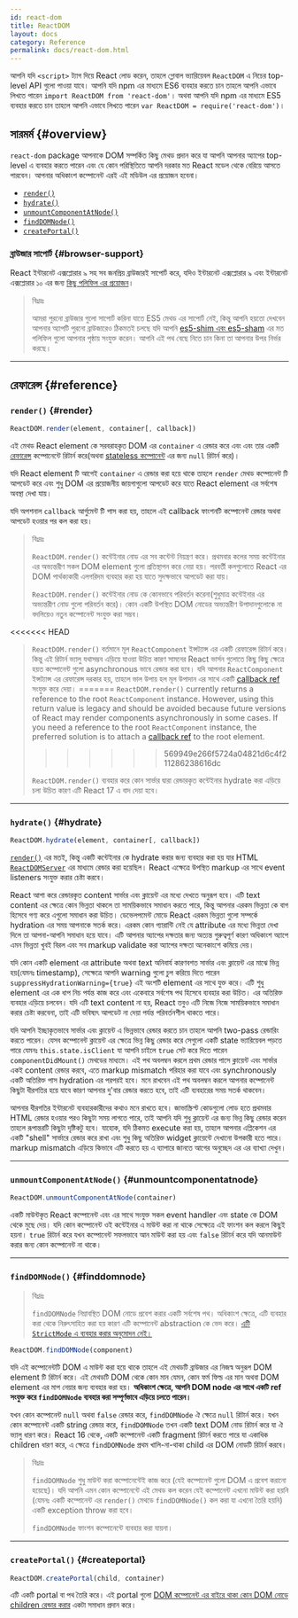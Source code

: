 ```yaml
---
id: react-dom
title: ReactDOM
layout: docs
category: Reference
permalink: docs/react-dom.html
---
```


আপনি যদি `<script>` ট্যাগ দিয়ে React লোড করেন, তাহলে গ্লোবাল ভ্যারিয়েবল `ReactDOM` এ নিচের top-level API গুলো পাওয়া যাবে। আপনি যদি npm এর মাধ্যমে ES6 ব্যবহার করতে চান তাহলে আপনি এভাবে লিখতে পারেন `import ReactDOM from 'react-dom'`। অথবা আপনি যদি npm এর মাধ্যমে ES5 ব্যবহার করতে চান তাহলে আপনি এভাবে লিখতে পারেন `var ReactDOM = require('react-dom')`।

## সারমর্ম {#overview}

`react-dom` package আপনাকে DOM সম্পর্কিত কিছু মেথড প্রদান করে যা আপনি আপনার অ্যাপের top-level এ ব্যবহার করতে পারেন এবং যে কোন পরিস্থিতিতে আপনি দরকার মত React মডেল থেকে বেরিয়ে আসতে পারবেন। আপনার অধিকাংশ কম্পোনেন্ট এরই এই মডিউল এর প্রয়োজন হবেনা।

- [`render()`](#render)
- [`hydrate()`](#hydrate)
- [`unmountComponentAtNode()`](#unmountcomponentatnode)
- [`findDOMNode()`](#finddomnode)
- [`createPortal()`](#createportal)

### ব্রাউজার সাপোর্ট {#browser-support}

React ইন্টারনেট এক্সপ্লোরার ৯ সহ সব জনপ্রিয় ব্রাউজারই সাপোর্ট করে, যদিও ইন্টারনেট এক্সপ্লোরার ৯ এবং ইন্টারনেট এক্সপ্লোরার ১০ এর জন্য [কিছু পলিফিল এর প্রয়োজন](/docs/javascript-environment-requirements.html)।

> বিঃদ্রঃ
>
> আমরা পুরনো ব্রাউজার গুলো সাপোর্ট করিনা যাতে ES5 মেথড এর সাপোর্ট নেই, কিন্তু আপনি হয়তো দেখবেন আপনার অ্যাপটি পুরনো ব্রাউজারেও ঠিকমতই চলছে যদি আপনি [es5-shim এবং es5-sham](https://github.com/es-shims/es5-shim) এর মত পলিফিল গুলো আপনার পৃষ্ঠায় সংযুক্ত করেন। আপনি এই পথ বেছে নিতে চান কিনা তা আপনার উপর নির্ভর করছে।

* * *

## রেফারেন্স {#reference}

### `render()` {#render}

```javascript
ReactDOM.render(element, container[, callback])
```

এই মেথড React element কে সরবরাহকৃত DOM এর `container` এ রেন্ডার করে এবং এবং তার একটি [রেফারেন্স](/docs/more-about-refs.html) কম্পোনেন্টে রিটার্ন করে(অথবা [stateless কম্পোনেন্ট](/docs/components-and-props.html#function-and-class-components) এর জন্য `null` রিটার্ন করে)।

যদি React element টি আগেই `container` এ রেন্ডার করা হয়ে থাকে তাহলে `render` মেথড কম্পোনেন্ট টি আপডেট করে এবং শুধু DOM এর প্রয়োজনীয় জায়গাগুলো আপডেট করে যাতে React element এর সর্বশেষ অবস্থা দেখা যায়।

যদি অপশনাল `callback` আর্গুমেন্ট টি পাস করা হয়, তাহলে এই callback ফাংশনটি কম্পোনেন্ট রেন্ডার অথবা আপডেট হওয়ার পর কল করা হয়।

> বিঃদ্রঃ
>
> `ReactDOM.render()` কন্টেইনার নোড এর সব কন্টেন্ট নিয়ন্ত্রণ করে। প্রথমবার কলের সময় কন্টেইনার এর অভ্যন্তরীণ সকল DOM element গুলো প্রতিস্থাপন করে নেয়া হয়। পরবর্তী কলগুলোতে React এর DOM পার্থক্যকারী এলগরিদম ব্যবহার করা হয় যাতে সুদক্ষভাবে আপডেট করা যায়।
>
> `ReactDOM.render()` কন্টেইনার নোড কে কোনভাবে পরিবর্তন করেনা(শুধুমাত্র কন্টেইনার এর অভ্যন্তরীণ নোড গুলো পরিবর্তন করে)। কোন একটি উপস্থিত DOM নোডের অভ্যন্তরীণ উপাদানগুলোকে না বদলিয়েও নতুন কম্পোনেন্ট সংযুক্ত করা সম্ভব।
>
<<<<<<< HEAD
> `ReactDOM.render()` বর্তমানে মূল `ReactComponent` ইন্সট্যান্স এর একটি রেফারেন্স রিটার্ন করে। কিন্তু এই রিটার্ন ভ্যালু যথাসম্ভব এড়িয়ে যাওয়া উচিত কারণ সামনের React ভার্সন গুলোতে কিছু কিছু ক্ষেত্রে হয়ত কম্পোনেন্ট গুলো asynchronous ভাবে রেন্ডার করা হবে। যদি আপনার `ReactComponent` ইন্সট্যান্স এর রেফারেন্স দরকার হয়, তাহলে ভাল উপায় হল মূল উপাদান এর সাথে একটি [callback ref](/docs/more-about-refs.html#the-ref-callback-attribute) সংযুক্ত করে দেয়া।
=======
> `ReactDOM.render()` currently returns a reference to the root `ReactComponent` instance. However, using this return value is legacy
> and should be avoided because future versions of React may render components asynchronously in some cases. If you need a reference to the root `ReactComponent` instance, the preferred solution is to attach a
> [callback ref](/docs/refs-and-the-dom.html#callback-refs) to the root element.
>>>>>>> 569949e266f5724a04821d6c4f211286238616dc
>
> `ReactDOM.render()` ব্যবহার করে কোন সার্ভার দ্বারা রেন্ডারকৃত কন্টেইনার hydrate করা এড়িয়ে চলা উচিত কারণ এটি React 17 এ বাদ দেয়া হবে।

* * *

### `hydrate()` {#hydrate}

```javascript
ReactDOM.hydrate(element, container[, callback])
```

[`render()`](#render) এর মতই, কিন্তু একটি কন্টেইনার কে hydrate করার জন্য ব্যবহার করা হয় যার HTML [`ReactDOMServer`](/docs/react-dom-server.html) এর মাধ্যমে রেন্ডার করা হয়েছিল। React এক্ষেত্রে উপস্থিত markup এর সাথে event listeners সংযুক্ত করার চেষ্টা করবে।

React আশা করে রেন্ডারকৃত content সার্ভার এবং ক্লায়েন্ট এর মধ্যে দেখতে অনুরূপ হবে। এটি text content এর ক্ষেত্রে কোন ভিন্নতা থাকলে তা সাময়িকভাবে সমাধান করতে পারে, কিন্তু আপনার এরকম ভিন্নতা কে বাগ হিসেবে গণ্য করে এগুলো সমাধান করা উচিত। ডেভেলপমেন্ট মোডে React এরকম ভিন্নতা গুলো সম্পর্কে hydration এর সময় আপনাকে সতর্ক করে। এরকম কোন গ্যারান্টি নেই যে attribute এর মধ্যে ভিন্নতা দেখা দিলে তা আপনা-আপনি সমাধান হয়ে যাবে। এটি আপনার অ্যাপের দক্ষতার জন্য অত্যন্ত গুরুত্বপূর্ণ কারণ অধিকাংশ অ্যাপে এমন ভিন্নতা খুবই বিরল এবং সব markup validate করা অ্যাপের দক্ষতা অনেকাংশে কমিয়ে দেয়।

যদি কোন একটি element এর attribute অথবা text অনিবার্য কারণবশত সার্ভার এবং ক্লায়েন্ট এর মাঝে ভিন্ন হয়(যেমনঃ timestamp), সেক্ষেত্রে আপনি warning গুলো চুপ করিয়ে দিতে পারেন `suppressHydrationWarning={true}` এই অংশটি element এর সাথে যুক্ত করে। এটি শুধু element এর এক ধাপ নিচ পর্যন্ত কাজ করে এবং একেবারে সর্বশেষ পথ হিসেবে ব্যবহার করা উচিত। এর অতিরিক্ত ব্যবহার এড়িয়ে চলবেন। যদি এটি text content না হয়, React তবুও এটি নিজে নিজে সাময়িকভাবে সমাধান করার চেষ্টা করবেনা, তাই এটি ভবিষ্যৎ আপডেট না দেয়া পর্যন্ত পরিবর্তনশীল থাকতে পারে।

যদি আপনি ইচ্ছাকৃতভাবে সার্ভার এবং ক্লায়েন্ট এ ভিন্নভাবে রেন্ডার করতে চান তাহলে আপনি two-pass রেন্ডারিং করতে পারেন। যেসব কম্পোনেন্ট ক্লায়েন্ট এর ক্ষেত্রে ভিন্ন কিছু রেন্ডার করে সেগুলো একটি state ভ্যারিয়েবল পড়তে পারে যেমনঃ `this.state.isClient` যা আপনি চাইলে `true` সেট করে দিতে পারেন `componentDidMount()` মেথডের মাধ্যমে। এই পথ অবলম্বন করলে প্রথম রেন্ডার পাসে ক্লায়েন্ট এবং সার্ভার একই content রেন্ডার করবে, এতে markup mismatch পরিহার করা যাবে এবং synchronously একটি অতিরিক্ত পাস hydration এর পরপরই হবে। মনে রাখবেন এই পথ অবলম্বন করলে আপনার কম্পোনেন্ট কিছুটা ধীরগতির হয়ে যাবে কারণ আপনার দু'বার রেন্ডার করতে হবে, তাই এটি ব্যবহারের সময় সতর্ক থাকবেন।  

আপনার ধীরগতির ইন্টারনেট ব্যবহারকারীদের কথাও মনে রাখতে হবে। জাভাস্ক্রিপ্ট কোডগুলো লোড হতে প্রথমবার HTML রেন্ডার হওয়ার পরও কিছুটা সময় লাগতে পারে, তাই আপনি যদি শুধু ক্লায়েন্ট এর জন্য ভিন্ন কিছু রেন্ডার করেন তাহলে রূপান্তরটি কিছুটা দৃষ্টিকটু হবে। যাহোক, যদি ঠিকমত execute করা হয়, তাহলে আপনার এপ্লিকেশন এর একটি "shell" সার্ভারে রেন্ডার করে রাখা এবং শুধু কিছু অতিরিক্ত widget ক্লায়েন্টে দেখানো উপকারী হতে পারে। markup mismatch এড়িয়ে কিভাবে এটি করতে হয় এ ব্যাপারে জানতে আগের অনুচ্ছেদ এর এর ব্যাখ্যা দেখুন। 

* * *

### `unmountComponentAtNode()` {#unmountcomponentatnode}

```javascript
ReactDOM.unmountComponentAtNode(container)
```

একটি মাউন্টকৃত React কম্পোনেন্ট এবং এর সাথে সংযুক্ত সকল event handler এবং state কে DOM থেকে মুছে দেয়। যদি কোন কম্পোনেন্ট ওই কন্টেইনার এ মাউন্ট করা না থাকে সেক্ষেত্রে এই ফাংশন কল করলে কিছুই হয়না। `true` রিটার্ন করে যখন কম্পোনেন্ট সফলভাবে আন মাউন্ট করা হয় এবং `false` রিটার্ন করে যদি আনমাউন্ট করার জন্য কোন কম্পোনেন্ট না থাকে।

* * *

### `findDOMNode()` {#finddomnode}

> বিঃদ্রঃ
>
> `findDOMNode` নিম্নাবস্থিত DOM নোডে প্রবেশ করার একটি সর্বশেষ পথ। অধিকাংশ ক্ষেত্রে, এটি ব্যবহার করা থেকে নিরুৎসাহিত করা হয় কারণ এটি কম্পোনেন্ট abstraction কে ভেদ করে। [এটি `StrictMode` এ ব্যবহার করার অনুমোদন নেই।](/docs/strict-mode.html#warning-about-deprecated-finddomnode-usage)

```javascript
ReactDOM.findDOMNode(component)
```
যদি এই কম্পোনেন্টটি DOM এ মাউন্ট করা হয়ে থাকে তাহলে এই মেথডটি ব্রাউজার এর নিজস্ব অনুরূপ DOM element টি রিটার্ন করে। এই মেথডটি DOM থেকে কোন মান যেমন, কোন ফর্ম ফিল্ড এর মান অথবা DOM element এর মাপ নেয়ার জন্য ব্যবহার করা হয়। **অধিকাংশ ক্ষেত্রে, আপনি DOM node এর সাথে একটি ref সংযুক্ত করে `findDOMNode` ব্যবহার করা সম্পূর্ণভাবে এড়িয়ে চলতে পারেন।**

যখন কোন কম্পোনেন্ট `null` অথবা `false` রেন্ডার করে, `findDOMNode` ঐ ক্ষেত্রে `null` রিটার্ন করে। যখন কোন কম্পোনেন্ট একটি string রেন্ডার করে, `findDOMNode` তখন একটি text DOM নোড রিটার্ন করে যা ঐ ভ্যালু ধারণ করে। React 16 থেকে, একটি কম্পোনেন্ট একটি fragment রিটার্ন করতে পারে যা একাধিক children ধারণ করে, এ ক্ষেত্রে `findDOMNode` প্রথম খালি-না-থাকা child এর DOM নোডটি রিটার্ন করবে।

> বিঃদ্রঃ
>
> `findDOMNode` শুধু মাউন্ট করা কম্পোনেন্টেই কাজ করে (যেই কম্পোনেন্ট গুলো DOM এ প্রবেশ করানো হয়েছে)। যদি আপনি এমন কোন কম্পোনেন্টে এই মেথড কল করেন যেই কম্পোনেন্ট এখনো মাউন্ট করা হয়নি (যেমনঃ একটি কম্পোনেন্ট এর `render()` মেথডে `findDOMNode()` কল করা যা এখনো তৈরি হয়নি) একটি exception throw করা হবে।
>
> `findDOMNode` ফাংশন কম্পোনেন্টে ব্যবহার করা যায়না।

* * *

### `createPortal()` {#createportal}

```javascript
ReactDOM.createPortal(child, container)
```

এটি একটি portal বা পথ তৈরি করে। এই portal গুলো [DOM কম্পোনেন্ট এর বাইরে থাকা কোন DOM নোডে children রেন্ডার করার](/docs/portals.html) একটা সমাধান প্রদান করে।
